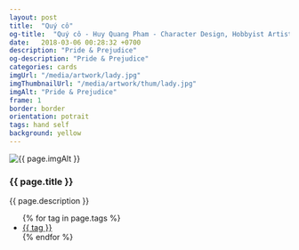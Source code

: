 ```yaml
---
layout: post
title:  "Quý cô"
og-title:  "Quý cô - Huy Quang Pham - Character Design, Hobbyist Artist"
date:   2018-03-06 00:28:32 +0700
description: "Pride & Prejudice"
og-description: "Pride & Prejudice"
categories: cards
imgUrl: "/media/artwork/lady.jpg"
imgThumbnailUrl: "/media/artwork/thum/lady.jpg"
imgAlt: "Pride & Prejudice"
frame: 1
border: border
orientation: potrait
tags: hand self
background: yellow
---
```

<article class="content">
  <div class="wrapper wrapper-img">
    <img id="c" class="pic {{ if page.frame }} {{ "pic-frame" }} {{ endif }}" src="{{ page.imgUrl | absolute_url }}" alt="{{ page.imgAlt }}" style="background-color: {{ page.background }}" />
  </div>
  <h3 class="title">{{ page.title }}</h3>
  <p class="des">{{ page.description }}</p>
  <ul class="tags">
    {% for tag in page.tags %}
      <li><a href="#">{{ tag }}</a></li>
    {% endfor %}
  </ul>
</article>
